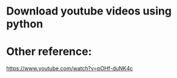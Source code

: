 # Download youtube videos using python

# Other reference:

https://www.youtube.com/watch?v=pOHf-duNK4c

